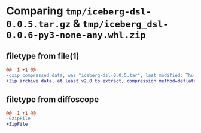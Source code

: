 # Comparing `tmp/iceberg-dsl-0.0.5.tar.gz` & `tmp/iceberg_dsl-0.0.6-py3-none-any.whl.zip`

## filetype from file(1)

```diff
@@ -1 +1 @@
-gzip compressed data, was "iceberg-dsl-0.0.5.tar", last modified: Thu Jul  6 01:09:35 2023, max compression
+Zip archive data, at least v2.0 to extract, compression method=deflate
```

## filetype from diffoscope

```diff
@@ -1 +1 @@
-GzipFile
+ZipFile
```

